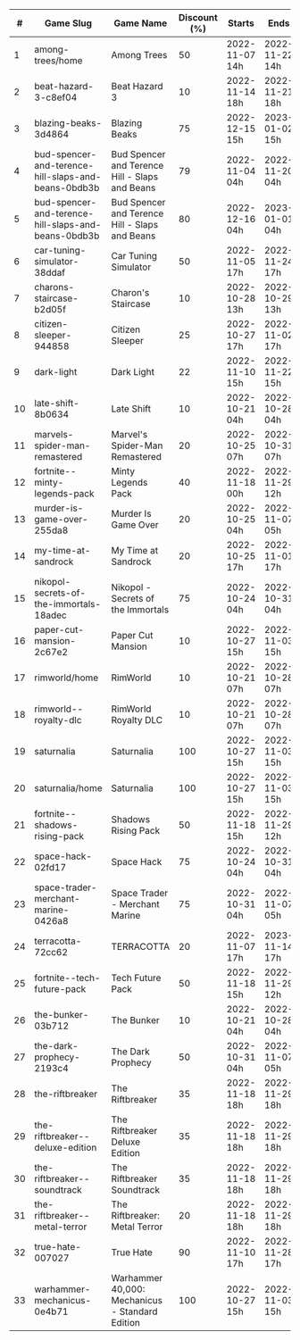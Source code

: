 |#|Game Slug|Game Name|Discount (%)|Starts|Ends|
|---|---|---|---|---|---|
|1|among-trees/home|Among Trees|50|2022-11-07 14h|2022-11-22 14h|
|2|beat-hazard-3-c8ef04|Beat Hazard 3|10|2022-11-14 18h|2022-11-21 18h|
|3|blazing-beaks-3d4864|Blazing Beaks|75|2022-12-15 15h|2023-01-02 15h|
|4|bud-spencer-and-terence-hill-slaps-and-beans-0bdb3b|Bud Spencer and Terence Hill - Slaps and Beans|79|2022-11-04 04h|2022-11-20 04h|
|5|bud-spencer-and-terence-hill-slaps-and-beans-0bdb3b|Bud Spencer and Terence Hill - Slaps and Beans|80|2022-12-16 04h|2023-01-01 04h|
|6|car-tuning-simulator-38ddaf|Car Tuning Simulator|50|2022-11-05 17h|2022-11-24 17h|
|7|charons-staircase-b2d05f|Charon's Staircase|10|2022-10-28 13h|2022-10-29 13h|
|8|citizen-sleeper-944858|Citizen Sleeper|25|2022-10-27 17h|2022-11-02 17h|
|9|dark-light|Dark Light|22|2022-11-10 15h|2022-11-22 15h|
|10|late-shift-8b0634|Late Shift|10|2022-10-21 04h|2022-10-28 04h|
|11|marvels-spider-man-remastered|Marvel's Spider-Man Remastered|20|2022-10-25 07h|2022-10-31 07h|
|12|fortnite--minty-legends-pack|Minty Legends Pack|40|2022-11-18 00h|2022-11-29 12h|
|13|murder-is-game-over-255da8|Murder Is Game Over|20|2022-10-25 04h|2022-11-07 05h|
|14|my-time-at-sandrock|My Time at Sandrock|20|2022-10-25 17h|2022-11-01 17h|
|15|nikopol-secrets-of-the-immortals-18adec|Nikopol - Secrets of the Immortals|75|2022-10-24 04h|2022-10-31 04h|
|16|paper-cut-mansion-2c67e2|Paper Cut Mansion|10|2022-10-27 15h|2022-11-03 15h|
|17|rimworld/home|RimWorld|10|2022-10-21 07h|2022-10-28 07h|
|18|rimworld--royalty-dlc|RimWorld Royalty DLC|10|2022-10-21 07h|2022-10-28 07h|
|19|saturnalia|Saturnalia|100|2022-10-27 15h|2022-11-03 15h|
|20|saturnalia/home|Saturnalia|100|2022-10-27 15h|2022-11-03 15h|
|21|fortnite--shadows-rising-pack|Shadows Rising Pack|50|2022-11-18 15h|2022-11-29 12h|
|22|space-hack-02fd17|Space Hack|75|2022-10-24 04h|2022-10-31 04h|
|23|space-trader-merchant-marine-0426a8|Space Trader - Merchant Marine|75|2022-10-31 04h|2022-11-07 05h|
|24|terracotta-72cc62|TERRACOTTA|20|2022-11-07 17h|2023-11-14 17h|
|25|fortnite--tech-future-pack|Tech Future Pack|50|2022-11-18 15h|2022-11-29 12h|
|26|the-bunker-03b712|The Bunker|10|2022-10-21 04h|2022-10-28 04h|
|27|the-dark-prophecy-2193c4|The Dark Prophecy|50|2022-10-31 04h|2022-11-07 05h|
|28|the-riftbreaker|The Riftbreaker|35|2022-11-18 18h|2022-11-29 18h|
|29|the-riftbreaker--deluxe-edition|The Riftbreaker Deluxe Edition|35|2022-11-18 18h|2022-11-29 18h|
|30|the-riftbreaker--soundtrack|The Riftbreaker Soundtrack|35|2022-11-18 18h|2022-11-29 18h|
|31|the-riftbreaker--metal-terror|The Riftbreaker: Metal Terror|20|2022-11-18 18h|2022-11-29 18h|
|32|true-hate-007027|True Hate|90|2022-11-10 17h|2022-11-28 17h|
|33|warhammer-mechanicus-0e4b71|Warhammer 40,000: Mechanicus - Standard Edition|100|2022-10-27 15h|2022-11-03 15h|
